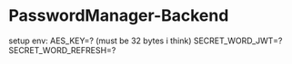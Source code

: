 # PasswordManager-Backend

setup env:
AES_KEY=? (must be 32 bytes i think)
SECRET_WORD_JWT=?
SECRET_WORD_REFRESH=?
